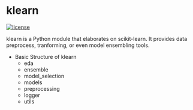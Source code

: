 # klearn

[![license](https://img.shields.io/github/license/mashape/apistatus.svg?maxAge=2592000)](https://github.com/KevinLiao159/klearn/blob/master/LICENSE)

klearn is a Python module that elaborates on scikit-learn. It provides data preprocess, tranforming, or even model ensembling tools.

* Basic Structure of klearn
    * eda
    * ensemble
    * model_selection
    * models
    * preprocessing
    * logger
    * utils
